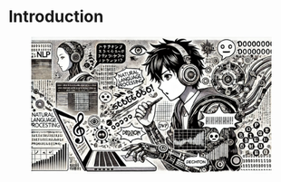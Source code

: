 # Introduction



<figure><img src="../.gitbook/assets/image (36).png" alt=""><figcaption></figcaption></figure>

